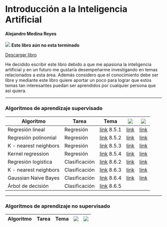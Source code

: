 # Introducción a la Inteligencia Artificial
#### Alejandro Medina Reyes
![](https://img.shields.io/badge/Versi%C3%B3n-0.6-yellow) **Este libro aún no esta terminado**

[Descargar libro](https://github.com/amr205/Introduccion-a-la-IA---Libro/raw/master/Introducción_a_la_inteligencia_artificial.pdf)

He decidido escribir este libro debido a que me apasiona la inteligencia artificial y en un futuro me gustaría desempeñarme investigando en temas relacionados a esta área. Además considero que el conocimiento debe ser libre y mediante este libro quiere aportar un poco para lograr que estos temas tan interesantes puedan ser aprendidos por cualquier persona que asi quiera.

----
### Algoritmos de aprendizaje supervisado
                    

| Algoritmo             | Tarea         | Tema                                                                                                                                                      | ![ ](https://img.shields.io/badge/C%C3%B3digo-octave-blue?style=for-the-badge&logo=octave)     | ![ ](https://img.shields.io/badge/C%C3%B3digo-sklearn-brightgreen?style=for-the-badge&logo=python&logoColor=brightgreen) |
| --------------------- | ------------- | --------------------------------------------------------------------------------------------------------------------------------------------------------- | ---------------------------------------------------------------------------------------------- | ------------------------------------------------------------------------------------------------------------------------ |
| Regresión lineal      | Regresión     | [link](https://raw.githubusercontent.com/amr205/Introduccion-a-la-IA---Libro/master/Introducción_a_la_inteligencia_artificial.pdf#subsection.8.5.1) 8.5.1 | [link](./machine-learning/aprendizaje-supervisado/regresion-lineal/regresion_lineal.m)         | [link](./machine-learning/aprendizaje-supervisado/regresion-lineal/regresion_lineal.ipynb)                               |
| Regresión polinomial  | Regresión     | [link](https://raw.githubusercontent.com/amr205/Introduccion-a-la-IA---Libro/master/Introducción_a_la_inteligencia_artificial.pdf#subsection.8.5.2) 8.5.2 | [link](./machine-learning/aprendizaje-supervisado/regresion-polinomial/regresion_polinomial.m) | [link](./machine-learning/aprendizaje-supervisado/regresion-polinomial/regresion_polinomial.ipynb)                       |
| K - nearest neighbors | Regresión     | [link](https://raw.githubusercontent.com/amr205/Introduccion-a-la-IA---Libro/master/Introducción_a_la_inteligencia_artificial.pdf#subsection.8.5.3) 8.5.3 | [link](./machine-learning/aprendizaje-supervisado/knn/knn_regresion.m)                         | [link](./machine-learning/aprendizaje-supervisado/knn/knn_regresion.ipynb)                                               |
| Kernel regression | Regresión | [link](https://raw.githubusercontent.com/amr205/Introduccion-a-la-IA---Libro/master/Introducción_a_la_inteligencia_artificial.pdf#subsection.8.5.4) 8.5.4  |  [link](./machine-learning/aprendizaje-supervisado/kernel-regression/kernel_regression.m) | [link](./machine-learning/aprendizaje-supervisado/kernel-regression/kernel_regression.ipynb)  |
| Regresión logística      | Clasificación     | [link](https://raw.githubusercontent.com/amr205/Introduccion-a-la-IA---Libro/master/Introducción_a_la_inteligencia_artificial.pdf#subsection.8.6.2) 8.6.2 | [link](./machine-learning/aprendizaje-supervisado/regresion-logistica/regresion_logistica.m)         | [link](./machine-learning/aprendizaje-supervisado/regresion-logistica/regresion_logistica.ipynb)                               |
| K - nearest neighbors | Clasificación | [link](https://raw.githubusercontent.com/amr205/Introduccion-a-la-IA---Libro/master/Introducción_a_la_inteligencia_artificial.pdf#subsection.8.6.3) 8.6.3 | [link](./machine-learning/aprendizaje-supervisado/knn/knn_clasificacion.m)                     |  [link](./machine-learning/aprendizaje-supervisado/knn/knn_clasificacion.ipynb)                                                                                                                   |
| Gaussian Naive Bayes  | Clasificación | [link](https://raw.githubusercontent.com/amr205/Introduccion-a-la-IA---Libro/master/Introducción_a_la_inteligencia_artificial.pdf#subsection.8.6.4) 8.6.4                                                                                                                                                    | [link](./machine-learning/aprendizaje-supervisado/naive-baye/naive_bayes.m)                    | [link](./machine-learning/aprendizaje-supervisado/naive-baye/naive_bayes.ipynb)                                                                                                                    |
| Árbol de decisión  | Clasificación | [link](https://raw.githubusercontent.com/amr205/Introduccion-a-la-IA---Libro/master/Introducción_a_la_inteligencia_artificial.pdf#subsection.8.6.5) 8.6.5                                                                                                |                    |                         |

----
### Algoritmos de aprendizaje no supervisado
                    

| Algoritmo | Tarea | Tema | ![ ](https://img.shields.io/badge/C%C3%B3digo-octave-blue?style=for-the-badge&logo=octave) | ![ ](https://img.shields.io/badge/C%C3%B3digo-sklearn-brightgreen?style=for-the-badge&logo=python&logoColor=brightgreen) |
| --- | --- | --- | --- | --- |
